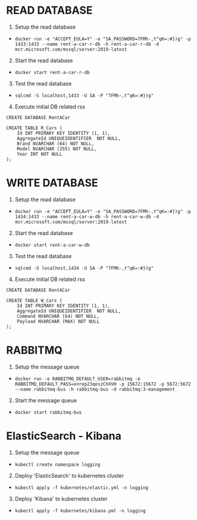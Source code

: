 # READ DATABASE

1. Setup the read database 

* `docker run -e "ACCEPT_EULA=Y" -e "SA_PASSWORD=7FMh-,t^qK=:#})g" -p 1433:1433 --name rent-a-car-r-db -h rent-a-car-r-db -d mcr.microsoft.com/mssql/server:2019-latest`

2. Start the read database

* `docker start rent-a-car-r-db`

3. Test the read database

* `sqlcmd -S localhost,1433 -U SA -P "7FMh-,t^qK=:#})g"`

4. Execute initial DB related rss

```
CREATE DATABASE RentACar

CREATE TABLE R_Cars (
    Id INT PRIMARY KEY IDENTITY (1, 1),
    AggregateId UNIQUEIDENTIFIER  NOT NULL,
    Brand NVARCHAR (64) NOT NULL,
    Model NVARCHAR (255) NOT NULL,
    Year INT NOT NULL
);
```


# WRITE DATABASE

1. Setup the read database 

* `docker run -e "ACCEPT_EULA=Y" -e "SA_PASSWORD=7FMh-,t^qK=:#})g" -p 1434:1433 --name rent-a-car-w-db -h rent-a-car-w-db -d mcr.microsoft.com/mssql/server:2019-latest`

2. Start the read database

* `docker start rent-a-car-w-db`

3. Test the read database

* `sqlcmd -S localhost,1434 -U SA -P "7FMh-,t^qK=:#})g"`

4. Execute initial DB related rss

```
CREATE DATABASE RentACar

CREATE TABLE W_Cars (
    Id INT PRIMARY KEY IDENTITY (1, 1),
    AggregateId UNIQUEIDENTIFIER  NOT NULL,
    Command NVARCHAR (64) NOT NULL,
    Payload NVARCHAR (MAX) NOT NULL
);
```


# RABBITMQ

1. Setup the message queue

* `docker run -e RABBITMQ_DEFAULT_USER=rabbitmq -e RABBITMQ_DEFAULT_PASS=xnrep23qeszChXVH -p 15672:15672 -p 5672:5672 --name rabbitmq-bus -h rabbitmq-bus -d rabbitmq:3-management`

2. Start the message queue

* `docker start rabbitmq-bus`



# ElasticSearch - Kibana

1. Setup the message queue

* `kubectl create namespace logging`

2. Deploy 'ElasticSearch' to kubernetes cluster

* `kubectl apply -f kubernetes/elastic.yml -n logging`

3. Deploy 'Kibana' to kubernetes cluster

* `kubectl apply -f kubernetes/kibana.yml -n logging `